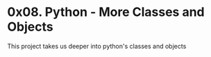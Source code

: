 # 0x08. Python - More Classes and Objects
This project takes us deeper into python's classes and objects
